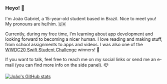 ### Heyo! 👋

I'm João Gabriel, a 15-year-old student based in Brazil. Nice to meet you! My pronouns are he/him. 🇧🇷

Currently, during my free time, I'm learning about app development and looking forward to becoming a nicer human. I love reading and making stuff, from school assignments to apps and videos. I was also one of the [WWDC20 Swift Student Challenge](https://github.com/joogps/WWDC-2020) winners! 🏅

If you want to talk, feel free to reach me on my social links or send me an e-mail (you can find more info on the side panel). 📪

[![João's GitHub stats](https://github-readme-stats.vercel.app/api?username=joogps&show_icons=true&theme=algolia)](https://github.com/anuraghazra/github-readme-stats)
